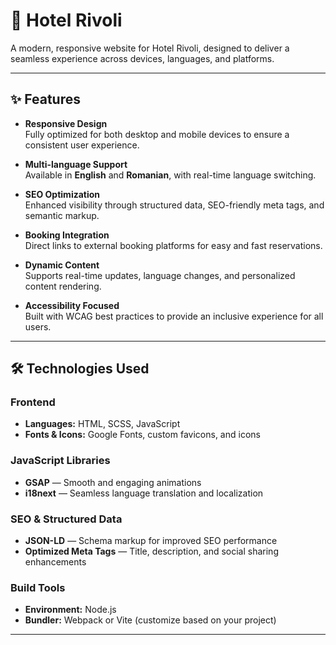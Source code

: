 # 🏨 Hotel Rivoli

A modern, responsive website for Hotel Rivoli, designed to deliver a seamless experience across devices, languages, and platforms.

---

## ✨ Features

- **Responsive Design**  
  Fully optimized for both desktop and mobile devices to ensure a consistent user experience.

- **Multi-language Support**  
  Available in **English** and **Romanian**, with real-time language switching.

- **SEO Optimization**  
  Enhanced visibility through structured data, SEO-friendly meta tags, and semantic markup.

- **Booking Integration**  
  Direct links to external booking platforms for easy and fast reservations.

- **Dynamic Content**  
  Supports real-time updates, language changes, and personalized content rendering.

- **Accessibility Focused**  
  Built with WCAG best practices to provide an inclusive experience for all users.

---

## 🛠 Technologies Used

### Frontend
- **Languages:** HTML, SCSS, JavaScript
- **Fonts & Icons:** Google Fonts, custom favicons, and icons

### JavaScript Libraries
- **GSAP** — Smooth and engaging animations  
- **i18next** — Seamless language translation and localization

### SEO & Structured Data
- **JSON-LD** — Schema markup for improved SEO performance  
- **Optimized Meta Tags** — Title, description, and social sharing enhancements

### Build Tools
- **Environment:** Node.js  
- **Bundler:** Webpack or Vite (customize based on your project)

---
